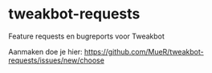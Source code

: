 # tweakbot-requests
Feature requests en bugreports voor Tweakbot

Aanmaken doe je hier: https://github.com/MueR/tweakbot-requests/issues/new/choose
